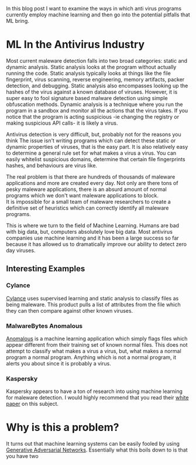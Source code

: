 In this blog post I want to examine the ways in which anti virus programs currently employ machine learning and then go into the potential pitfalls that ML bring.

# ML In the Antivirus Industry

Most current maleware detection falls into two broad categories: static and dynamic analysis.
Static analysis looks at the program without actually running the code.
Static analysis typically looks at things like the file fingerprint, virus scanning, reverse engineering, memory artifacts, packer detection, and debugging. 
Static analysis also encompasses looking up the hashes of the virus against a known database of viruses.
However, it is super easy to fool signature based malware detection using simple obfuscation methods.
Dynamic analysis is a technique where you run the program in a sandbox and monitor all the actions that the virus takes.
If you notice that the program is acting suspicious -ie changing the registry or making suspicious API calls- it is likely a virus.

Antivirus detection is very difficult, but, probably not for the reasons you think
The issue isn't writing programs which can detect these static or dynamic properties of viruses, that is the easy part.
It is also relatively easy to determine a general rule set for what makes a virus a virus.
You can easily whitelist suspicious domains, determine that certain file fingerprints hashes, and behaviours are virus like.

The real problem is that there are hundreds of thousands of maleware applications and more are created every day.
Not only are there tons of pesky maleware applications, there is an absurd amount of normal programs which we don't want maleware applications to block.  
It is impossible for a small team of maleware researchers to create a definitive set of heuristics which can correctly identify all maleware programs.

This is where we turn to the field of Machine Learning.
Humans are bad with big data, but, computers absolutely love big data.
Most antivirus companies use machine learning and it has been a large success so far because it has allowed us to dramatically improve our ability to detect zero day viruses.

## Interesting Examples

### Cylance

[Cylance](https://www.cylance.com) uses supervised learning and static analysis to classify files as being maleware. This product pulls a list of attributes from the file which they can then compare against other known viruses.

### MalwareBytes Anomalous

[Anomalous](https://blog.malwarebytes.com/detections/machinelearning-anomalous-100/) is a machine learning application which simply flags files which appear different from their training set of known normal files.
This does not attempt to classify what makes a virus a virus, but, what makes a normal program a normal program.
Anything which is not a normal program, it alerts you about since it is probably a virus.

### Kaspersky

Kaspersky appears to have a ton of research into using machine learning for maleware detection.
I would highly recommend that you read their [white paper](https://media.kaspersky.com/en/enterprise-security/Kaspersky-Lab-Whitepaper-Machine-Learning.pdf) on this subject.

# Why is this a problem?

It turns out that machine learning systems can be easily fooled by using [Generative Adversarial Networks](https://en.wikipedia.org/wiki/Generative_adversarial_network). Essentially what this boils down to is that you have two 
